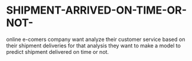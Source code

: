 # SHIPMENT-ARRIVED-ON-TIME-OR-NOT-
online e-comers company want analyze their customer service based on their shipment deliveries  for that analysis they want to make a model to predict shipment delivered on time or not.

